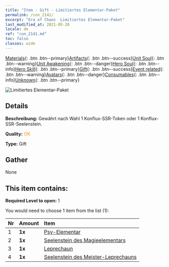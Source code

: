```yaml
---
title: "Item - Gift - Limitiertes Elementar-Paket"
permalink: /con_2141/
excerpt: "Era of Chaos  Limitiertes Elementar-Paket"
last_modified_at: 2021-05-28
locale: de
ref: "con_2141.md"
toc: false
classes: wide
---
```

 [Materials](/ItemsDE/){: .btn .btn--primary}[Artifacts](/ItemsDE/Artifacts/){: .btn .btn--success}[Unit Soul](/ItemsDE/UnitSoul/){: .btn .btn--warning}[Unit Awakening](/ItemsDE/UnitAwakening/){: .btn .btn--danger}[Hero Soul](/ItemsDE/HeroSoul/){: .btn .btn--info}[Hero Skill](/ItemsDE/HeroSkill/){: .btn .btn--primary}[Gift](/ItemsDE/Gift/){: .btn .btn--success}[Event related](/ItemsDE/Events/){: .btn .btn--warning}[Avatars](/ItemsDE/Avatars/){: .btn .btn--danger}[Consumables](/ItemsDE/Consumables/){: .btn .btn--info}[Unknown](/ItemsDE/Unknown/){: .btn .btn--primary}

 ![Limitiertes Elementar-Paket](/images/t/i_994007.png)

## Details
 **Beschreibung:** Gewährt nach Wahl 1 Konflux-SSR-Token oder 1 Konflux-SSR-Seelenstein.

 **Quality:** <span style="color: #FF8C00">OK</span>

 **Type:** Gift

## Gather

  None

## This item contains:

 **Required Level to open:** 1

 You would need to choose 1 item from the list (1):

  | Nr | Amount |     Item    |
  |:---|:-------|:------------|
  | 1 |  **1x** | [Psy-Elementar](/ItemsDE/unt_267/) |  | 
  | 2 |  **1x** | [Seelenstein des Magieelementars](/ItemsDE/unt_347/) |  | 
  | 3 |  **1x** | [Leprechaun](/ItemsDE/unt_270/) |  | 
  | 4 |  **1x** | [Seelenstein des Meister-Leprechauns](/ItemsDE/unt_349/) |  | 
